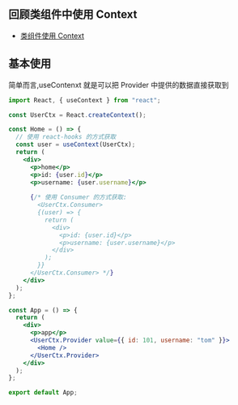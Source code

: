 ## 回顾类组件中使用 Context
- [类组件使用 Context](/react/base/props?id=context-provider-consumer)

## 基本使用
简单而言,useContenxt 就是可以把 Provider 中提供的数据直接获取到

```jsx
import React, { useContext } from "react";

const UserCtx = React.createContext();

const Home = () => {
  // 使用 react-hooks 的方式获取
  const user = useContext(UserCtx);
  return (
    <div>
      <p>home</p>
      <p>id: {user.id}</p>
      <p>username: {user.username}</p>
      
      {/* 使用 Consumer 的方式获取:
        <UserCtx.Consumer>
        {(user) => {
          return (
            <div>
              <p>id: {user.id}</p>
              <p>username: {user.username}</p>
            </div>
          );
        }}
      </UserCtx.Consumer> */}
    </div>
  );
};

const App = () => {
  return (
    <div>
      <p>app</p>
      <UserCtx.Provider value={{ id: 101, username: "tom" }}>
        <Home />
      </UserCtx.Provider>
    </div>
  );
};

export default App;
```


